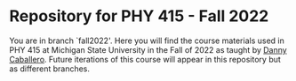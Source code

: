 # Repository for PHY 415 - Fall 2022

You are in branch `fall2022'. Here you will find the course materials used in PHY 415 at Michigan State University in the Fall of 2022 as taught by [Danny Caballero](http://dannycab.github.io/). Future iterations of this course will appear in this repository but as different branches.
